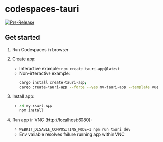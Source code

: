# codespaces-tauri

[![Pre-Release](https://github.com/JosiahSiegel/codespaces-tauri/actions/workflows/pre-release.yml/badge.svg)](https://github.com/JosiahSiegel/codespaces-tauri/actions/workflows/pre-release.yml)

## Get started

 1. Run Codespaces in browser
 2. Create app:
    * Interactive example: `npm create tauri-app@latest`
    * Non-interactive example:
      ```sh
      cargo install create-tauri-app;
      cargo create-tauri-app --force --yes my-tauri-app --template vue --manager npm
      ```
 3. Install app:
    * ```sh
      cd my-tauri-app
      npm install
      ```

 4. Run app in VNC (http://localhost:6080):
    * `WEBKIT_DISABLE_COMPOSITING_MODE=1 npm run tauri dev`
    * Env variable resolves failure running app within VNC
